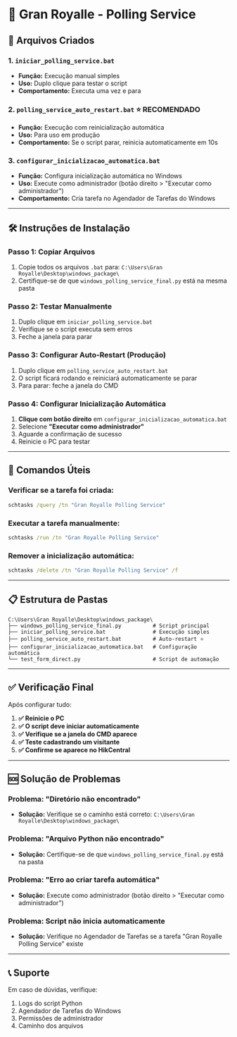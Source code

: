 # 🚀 Gran Royalle - Polling Service

## 📁 Arquivos Criados

### 1. `iniciar_polling_service.bat`
- **Função:** Execução manual simples
- **Uso:** Duplo clique para testar o script
- **Comportamento:** Executa uma vez e para

### 2. `polling_service_auto_restart.bat` ⭐ **RECOMENDADO**
- **Função:** Execução com reinicialização automática
- **Uso:** Para uso em produção
- **Comportamento:** Se o script parar, reinicia automaticamente em 10s

### 3. `configurar_inicializacao_automatica.bat`
- **Função:** Configura inicialização automática no Windows
- **Uso:** Execute como administrador (botão direito > "Executar como administrador")
- **Comportamento:** Cria tarefa no Agendador de Tarefas do Windows

---

## 🛠️ Instruções de Instalação

### Passo 1: Copiar Arquivos
1. Copie todos os arquivos `.bat` para: `C:\Users\Gran Royalle\Desktop\windows_package\`
2. Certifique-se de que `windows_polling_service_final.py` está na mesma pasta

### Passo 2: Testar Manualmente
1. Duplo clique em `iniciar_polling_service.bat`
2. Verifique se o script executa sem erros
3. Feche a janela para parar

### Passo 3: Configurar Auto-Restart (Produção)
1. Duplo clique em `polling_service_auto_restart.bat`
2. O script ficará rodando e reiniciará automaticamente se parar
3. Para parar: feche a janela do CMD

### Passo 4: Configurar Inicialização Automática
1. **Clique com botão direito** em `configurar_inicializacao_automatica.bat`
2. Selecione **"Executar como administrador"**
3. Aguarde a confirmação de sucesso
4. Reinicie o PC para testar

---

## 🔧 Comandos Úteis

### Verificar se a tarefa foi criada:
```cmd
schtasks /query /tn "Gran Royalle Polling Service"
```

### Executar a tarefa manualmente:
```cmd
schtasks /run /tn "Gran Royalle Polling Service"
```

### Remover a inicialização automática:
```cmd
schtasks /delete /tn "Gran Royalle Polling Service" /f
```

---

## 📋 Estrutura de Pastas

```
C:\Users\Gran Royalle\Desktop\windows_package\
├── windows_polling_service_final.py          # Script principal
├── iniciar_polling_service.bat               # Execução simples
├── polling_service_auto_restart.bat          # Auto-restart ⭐
├── configurar_inicializacao_automatica.bat   # Configuração automática
└── test_form_direct.py                       # Script de automação
```

---

## ✅ Verificação Final

Após configurar tudo:

1. **✅ Reinicie o PC**
2. **✅ O script deve iniciar automaticamente**
3. **✅ Verifique se a janela do CMD aparece**
4. **✅ Teste cadastrando um visitante**
5. **✅ Confirme se aparece no HikCentral**

---

## 🆘 Solução de Problemas

### Problema: "Diretório não encontrado"
- **Solução:** Verifique se o caminho está correto: `C:\Users\Gran Royalle\Desktop\windows_package\`

### Problema: "Arquivo Python não encontrado"
- **Solução:** Certifique-se de que `windows_polling_service_final.py` está na pasta

### Problema: "Erro ao criar tarefa automática"
- **Solução:** Execute como administrador (botão direito > "Executar como administrador")

### Problema: Script não inicia automaticamente
- **Solução:** Verifique no Agendador de Tarefas se a tarefa "Gran Royalle Polling Service" existe

---

## 📞 Suporte

Em caso de dúvidas, verifique:
1. Logs do script Python
2. Agendador de Tarefas do Windows
3. Permissões de administrador
4. Caminho dos arquivos
